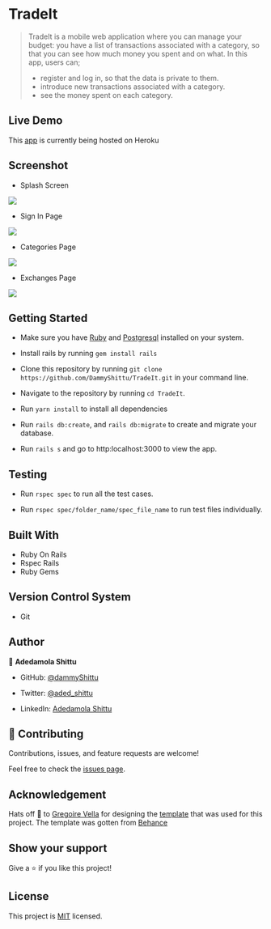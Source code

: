 # TradeIt

> TradeIt is a mobile web application where you can manage your budget: you have a list of transactions associated with a category, so that you can see how much money you spent and on what. In this app, users can;
> - register and log in, so that the data is private to them.
> - introduce new transactions associated with a category.
> - see the money spent on each category.

## Live Demo

This [app](https://stormy-lake-50200.herokuapp.com/) is currently being hosted on Heroku
## Screenshot

- Splash Screen

![](https://i.imgur.com/XLAPfs0.png)

- Sign In Page

![](https://i.imgur.com/jvSK1PB.png)

- Categories Page

![](https://i.imgur.com/T3Dsobb.png)

- Exchanges Page

![](https://i.imgur.com/ZlDTkEw.png)
## Getting Started

- Make sure you have [Ruby](https://www.ruby-lang.org/en/documentation/installation/) and [Postgresql](https://www.postgresql.org/download/) installed on your system.

- Install rails by running `gem install rails`

- Clone this repository by running `git clone https://github.com/DammyShittu/TradeIt.git` in your command line.

- Navigate to the repository by running `cd TradeIt`.

- Run `yarn install` to install all dependencies

- Run `rails db:create`, and `rails db:migrate`  to create and migrate your database.

- Run `rails s` and go to http:localhost:3000 to view the app.

## Testing

- Run `rspec spec` to run all the test cases.

- Run `rspec spec/folder_name/spec_file_name` to run test files individually.

## Built With

- Ruby On Rails
- Rspec Rails
- Ruby Gems

## Version Control System

- Git

## Author

👤 **Adedamola Shittu**

- GitHub: [@dammyShittu](https://github.com/DammyShittu/)

- Twitter: [@aded_shittu](https://twitter.com/aded_shittu/)

- LinkedIn: [Adedamola Shittu](https://www.linkedin.com/in/adedamolashittu/)


## 🤝 Contributing

Contributions, issues, and feature requests are welcome!

Feel free to check the [issues page](https://github.com/DammyShittu/TradeIt/issues).

## Acknowledgement

Hats off 🎩 to [Gregoire Vella](https://www.behance.net/gregoirevella) for designing the [template](https://www.behance.net/gallery/19759151/Snapscan-iOs-design-and-branding?tracking_source=) that was used for this project. The template was gotten from [Behance](https://www.behance.net/)

## Show your support

Give a ⭐️ if you like this project!

## License

This project is [MIT](LICENSE) licensed.
